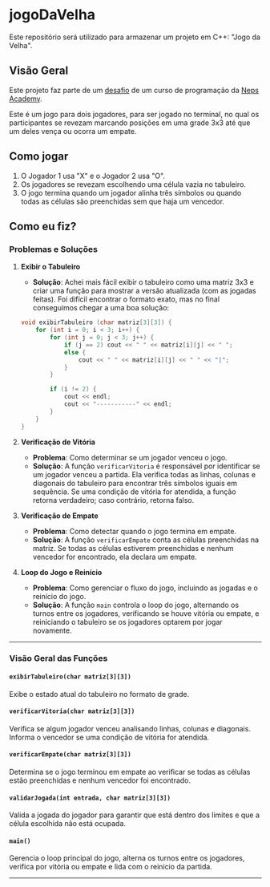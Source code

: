 # jogoDaVelha
Este repositório será utilizado para armazenar um projeto em C++: "Jogo da Velha".

## Visão Geral
Este projeto faz parte de um [desafio](https://neps.academy/br/project/22) de um curso de programação da [Neps Academy](https://neps.academy/br/login).

Este é um jogo para dois jogadores, para ser jogado no terminal, no qual os participantes se revezam marcando posições em uma grade 3x3 até que um deles vença ou ocorra um empate.

## Como jogar
1. O Jogador 1 usa "X" e o Jogador 2 usa "O".
2. Os jogadores se revezam escolhendo uma célula vazia no tabuleiro.
3. O jogo termina quando um jogador alinha três símbolos ou quando todas as células são preenchidas sem que haja um vencedor.

## Como eu fiz?


### Problemas e Soluções

1. **Exibir o Tabuleiro**  
   - **Solução**: Achei mais fácil exibir o tabuleiro como uma matriz 3x3 e criar uma função para mostrar a versão atualizada (com as jogadas feitas). Foi difícil encontrar o formato exato, mas no final conseguimos chegar a uma boa solução:

   ```cpp
   void exibirTabuleiro (char matriz[3][3]) {
       for (int i = 0; i < 3; i++) {
           for (int j = 0; j < 3; j++) {
               if (j == 2) cout << " " << matriz[i][j] << " ";
               else { 
                   cout << " " << matriz[i][j] << " " << "|";
               }
           }

           if (i != 2) {
               cout << endl;
               cout << "-----------" << endl;
           }
       }
   }


2. **Verificação de Vitória**  
   - **Problema**: Como determinar se um jogador venceu o jogo.  
   - **Solução**: A função `verificarVitoria` é responsável por identificar se um jogador venceu a partida. Ela verifica todas as linhas, colunas e diagonais do tabuleiro para encontrar três símbolos iguais em sequência. Se uma condição de vitória for atendida, a função retorna verdadeiro; caso contrário, retorna falso.

3. **Verificação de Empate**  
   - **Problema**: Como detectar quando o jogo termina em empate.  
   - **Solução**: A função `verificarEmpate` conta as células preenchidas na matriz. Se todas as células estiverem preenchidas e nenhum vencedor for encontrado, ela declara um empate.

5. **Loop do Jogo e Reinício**  
   - **Problema**: Como gerenciar o fluxo do jogo, incluindo as jogadas e o reinício do jogo.  
   - **Solução**: A função `main` controla o loop do jogo, alternando os turnos entre os jogadores, verificando se houve vitória ou empate, e reiniciando o tabuleiro se os jogadores optarem por jogar novamente.

---

### Visão Geral das Funções

#### `exibirTabuleiro(char matriz[3][3])`
Exibe o estado atual do tabuleiro no formato de grade.

#### `verificarVitoria(char matriz[3][3])`
Verifica se algum jogador venceu analisando linhas, colunas e diagonais. Informa o vencedor se uma condição de vitória for atendida.

#### `verificarEmpate(char matriz[3][3])`
Determina se o jogo terminou em empate ao verificar se todas as células estão preenchidas e nenhum vencedor foi encontrado.

#### `validarJogada(int entrada, char matriz[3][3])`
Valida a jogada do jogador para garantir que está dentro dos limites e que a célula escolhida não está ocupada.

#### `main()`
Gerencia o loop principal do jogo, alterna os turnos entre os jogadores, verifica por vitória ou empate e lida com o reinício da partida.

---

